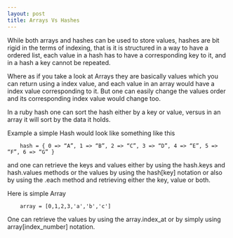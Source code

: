 ```yaml
---
layout: post
title: Arrays Vs Hashes
---
```


While both arrays and hashes can be used to store values, hashes are bit rigid in the terms of indexing, that is it is structured in a way to have a ordered list, each value in a hash has to have a corresponding key to it, and in a hash a key cannot be repeated.

Where as if you take a look at Arrays they are basically values which you can return using a index value, and each value in an array would have a index value corresponding to it. But one can easily change the values order and its corresponding index value would change too.

In a ruby hash one can sort the hash either by a key or value, versus in an array it will sort by the data it holds.

Example a simple Hash would look like something like this

		hash = { 0 => “A”, 1 => “B”, 2 => “C”, 3 => “D”, 4 => “E”, 5 => “F”, 6 => “G” }


and one can retrieve the keys and values either by using the hash.keys and hash.values methods or the values by using the hash[key] notation or also by using the .each method and retrieving either the key, value or both.

Here is simple Array

		array = [0,1,2,3,'a','b','c']

One can retrieve the values by using the array.index_at or by simply using array[index_number] notation.